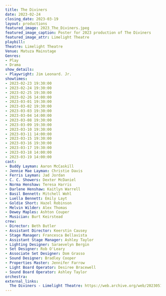 ```yaml
---
title: The Diviners
date: 2023-02-24
closing_date: 2023-03-19
layout: productions
featured_image: 2023_The_Diviners.jpeg
featured_image_caption: Poster for 2023 production of The Diviners
featured_image_attr: Limelight Theatre
playbill:
Theatre: Limelight Theatre
Venue: Matuza Mainstage
Genres: 
- Play
- Drama
show_details:
- Playwright: Jim Leonard. Jr.
showtimes:
- 2023-02-23 19:30:00
- 2023-02-24 19:30:00
- 2023-02-25 19:30:00
- 2023-02-26 14:00:00
- 2023-03-01 19:30:00
- 2023-03-02 19:30:00
- 2023-03-03 19:30:00
- 2023-03-04 14:00:00
- 2023-03-08 19:30:00
- 2023-03-09 19:30:00
- 2023-03-10 19:30:00
- 2023-03-11 14:00:00
- 2023-03-15 19:30:00
- 2023-03-16 19:30:00
- 2023-03-17 19:30:00
- 2023-03-18 14:00:00
- 2023-03-19 14:00:00
cast:
- Buddy Layman: Aaron McCaskill
- Jennie Mae Layman: Christie Davis
- Ferris Layman: Jad Jordan
- C. C. Showers: Dexter McDaniel
- Norma Henshaw: Teresa Harris
- Darlene Henshaw: Kaitlyn Warrell
- Basil Bennett: Mitchell Wohl
- Luella Bennett: Emily Layt
- Goldie Short: Hazel Robinson
- Melvin Wilder: Alex Thomas
- Dewey Maples: Ashton Couper
- Musician: Burt Keirstead
crew:
- Director: Beth Butler
- Assistant Director: Keerstin Causey
- Stage Manager: Francesca Bellavista
- Assistant Stage Manager: Ashley Taylor
- Lighting Designer: Saraevelyn Bergin
- Set Designer: Rob O'Leary
- Associate Set Designer: Dom Grasso
- Sound Designer: Bradley Cooper
- Properties Master: Jennifer Farrow
- Light Board Operator: Desiree Bracewell
- Sound Board Operator: Ashley Taylor
orchestra:
external_links:
  The Diviners - Limelight Theatre: https://web.archive.org/web/20230518165957/https://www.limelight-theatre.org/shows/the-diviners
---
```

